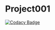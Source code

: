 # Project001
[![Codacy Badge](https://api.codacy.com/project/badge/Grade/acea2dfd042741b98a85b6f02fc4aba6)](https://app.codacy.com/gh/alexandereric995/Project001?utm_source=github.com&utm_medium=referral&utm_content=alexandereric995/Project001&utm_campaign=Badge_Grade)
